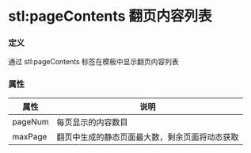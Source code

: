 ﻿# stl:pageContents 翻页内容列表


### 定义

通过 stl:pageContents 标签在模板中显示翻页内容列表

### 属性

属性  | 说明
------  | ------
pageNum | 每页显示的内容数目
maxPage | 翻页中生成的静态页面最大数，剩余页面将动态获取